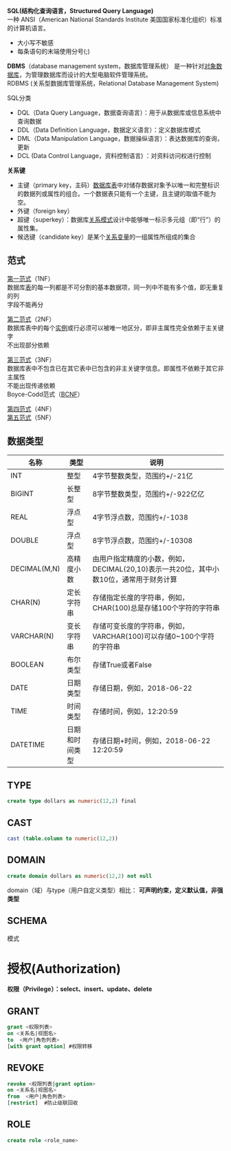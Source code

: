 **SQL(结构化查询语言，Structured Query Language)**  <br />  一种 ANSI（American National Standards Institute 美国国家标准化组织）标准的计算机语言。

- 大小写不敏感
- 每条语句的末端使用分号(;)



**DBMS**（database management system，数据库管理系统） 是一种针对[对象数据库](https://zh.wikipedia.org/wiki/%E5%AF%B9%E8%B1%A1%E6%95%B0%E6%8D%AE%E5%BA%93)，为管理数据库而设计的大型电脑软件管理系统。  <br />  RDBMS (关系型数据库管理系统，Relational Database Management System)

SQL分类

- DQL（Data Query Language，数据查询语言）：用于从数据库或信息系统中查询数据
- DDL（Data Definition Language，数据定义语言）：定义数据库模式
- DML（Data Manipulation Language，数据操纵语言）：表达数据库的查询，更新
- DCL (Data Control Language，资料控制语言) ：对资料访问权进行控制



**关系键**

- 主键（primary key，主码）[数据库表](https://zh.wikipedia.org/wiki/%E6%95%B0%E6%8D%AE%E5%BA%93%E8%A1%A8)中对储存数据对象予以唯一和完整标识的数据列或属性的组合。一个数据表只能有一个主键，且主键的取值不能为空。
- 外键（foreign key）
- 超键（superkey）：数据库[关系模式](https://zh.wikipedia.org/w/index.php?title=%E5%85%B3%E7%B3%BB%E6%A8%A1%E5%BC%8F&action=edit&redlink=1)设计中能够唯一标示多元组（即“行”）的属性集。
- 候选键（candidate key）是某个[关系变量](https://zh.wikipedia.org/w/index.php?title=%E5%85%B3%E7%B3%BB%E5%8F%98%E9%87%8F&action=edit&redlink=1)的一组属性所组成的集合


## 范式
[第一范式](https://baike.baidu.com/item/%E7%AC%AC%E4%B8%80%E8%8C%83%E5%BC%8F)（1NF）  <br />  数据库[表](https://baike.baidu.com/item/%E8%A1%A8/9997188)的每一列都是不可分割的基本数据项，同一列中不能有多个值，即无重复的列  <br />  字段不能再分

[第二范式](https://baike.baidu.com/item/%E7%AC%AC%E4%BA%8C%E8%8C%83%E5%BC%8F)（2NF）  <br />  数据库表中的每个[实例](https://baike.baidu.com/item/%E5%AE%9E%E4%BE%8B)或行必须可以被唯一地区分，即非主属性完全依赖于主关键字  <br />  不出现部分依赖

[第三范式](https://baike.baidu.com/item/%E7%AC%AC%E4%B8%89%E8%8C%83%E5%BC%8F)（3NF）  <br />  数据库表中不包含已在其它表中已包含的非主关键字信息。即属性不依赖于其它非主属性  <br />  不能出现传递依赖  <br />  Boyce-Codd范式（[BCNF](https://baike.baidu.com/item/BCNF)）

[第四范式](https://baike.baidu.com/item/%E7%AC%AC%E5%9B%9B%E8%8C%83%E5%BC%8F)（4NF）  <br />  [第五范式](https://baike.baidu.com/item/%E7%AC%AC%E4%BA%94%E8%8C%83%E5%BC%8F)（5NF）



## 数据类型
| 名称 | 类型 | 说明 |
| --- | --- | --- |
| INT | 整型 | 4字节整数类型，范围约+/-21亿 |
| BIGINT | 长整型 | 8字节整数类型，范围约+/-922亿亿 |
| REAL | 浮点型 | 4字节浮点数，范围约+/-1038 |
| DOUBLE | 浮点型 | 8字节浮点数，范围约+/-10308 |
| DECIMAL(M,N) | 高精度小数 | 由用户指定精度的小数，例如，DECIMAL(20,10)表示一共20位，其中小数10位，通常用于财务计算 |
| CHAR(N) | 定长字符串 | 存储指定长度的字符串，例如，CHAR(100)总是存储100个字符的字符串 |
| VARCHAR(N) | 变长字符串 | 存储可变长度的字符串，例如，VARCHAR(100)可以存储0~100个字符的字符串 |
| BOOLEAN | 布尔类型 | 存储True或者False |
| DATE | 日期类型 | 存储日期，例如，2018-06-22 |
| TIME | 时间类型 | 存储时间，例如，12:20:59 |
| DATETIME | 日期和时间类型 | 存储日期+时间，例如，2018-06-22 12:20:59 |


## TYPE
```sql
create type dollars as numeric(12,2) final
```

## CAST
```sql
cast (table.column to numeric(12,2))
```

## DOMAIN
```sql
create domain dollars as numeric(12,2) not null
```
domain（域）与type（用户自定义类型）相比： **可声明约束，定义默认值，非强类型**


## SCHEMA
模式


# 授权(Authorization)
**权限（Privilege）：select、insert、update、delete**

## GRANT
```sql
grant <权限列表>
on <关系名|视图名>
to  <用户|角色列表>
[with grant option] #权限转移
```

## REVOKE
```sql
revoke <权限列表|grant option>
on <关系名|视图名>
from  <用户|角色列表>
[restrict]  #防止级联回收
```

## ROLE
```sql
create role <role_name>
```
